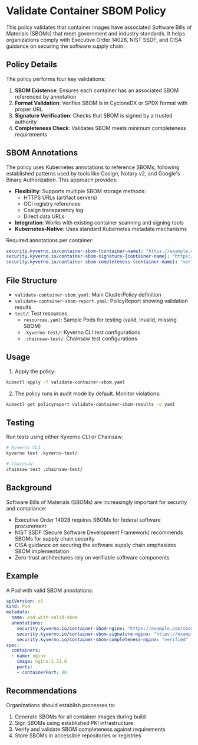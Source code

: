 # Validate Container SBOM Policy

This policy validates that container images have associated Software Bills of Materials (SBOMs) that meet government and industry standards. It helps organizations comply with Executive Order 14028, NIST SSDF, and CISA guidance on securing the software supply chain.

## Policy Details

The policy performs four key validations:

1. **SBOM Existence**: Ensures each container has an associated SBOM referenced by annotation
2. **Format Validation**: Verifies SBOM is in CycloneDX or SPDX format with proper URL
3. **Signature Verification**: Checks that SBOM is signed by a trusted authority
4. **Completeness Check**: Validates SBOM meets minimum completeness requirements

## SBOM Annotations

The policy uses Kubernetes annotations to reference SBOMs, following established patterns used by tools like Cosign, Notary v2, and Google's Binary Authorization. This approach provides:

- **Flexibility**: Supports multiple SBOM storage methods:
  - HTTPS URLs (artifact servers)
  - OCI registry references
  - Cosign transparency log
  - Direct data URLs
- **Integration**: Works with existing container scanning and signing tools
- **Kubernetes-Native**: Uses standard Kubernetes metadata mechanisms

Required annotations per container:
```yaml
security.kyverno.io/container-sbom-{container-name}: "https://example.com/sboms/cyclonedx.json"
security.kyverno.io/container-sbom-signature-{container-name}: "https://example.com/sboms/cyclonedx.json.sig"
security.kyverno.io/container-sbom-completeness-{container-name}: "verified"
```

## File Structure

- `validate-container-sbom.yaml`: Main ClusterPolicy definition
- `validate-container-sbom-report.yaml`: PolicyReport showing validation results
- `test/`: Test resources
  - `resources.yaml`: Sample Pods for testing (valid, invalid, missing SBOM)
  - `.kyverno-test/`: Kyverno CLI test configurations
  - `.chainsaw-test/`: Chainsaw test configurations

## Usage

1. Apply the policy:
```bash
kubectl apply -f validate-container-sbom.yaml
```

2. The policy runs in audit mode by default. Monitor violations:
```bash
kubectl get policyreport validate-container-sbom-results -o yaml
```

## Testing

Run tests using either Kyverno CLI or Chainsaw:

```bash
# Kyverno CLI
kyverno test .kyverno-test/

# Chainsaw
chainsaw test .chainsaw-test/
```

## Background

Software Bills of Materials (SBOMs) are increasingly important for security and compliance:

- Executive Order 14028 requires SBOMs for federal software procurement
- NIST SSDF (Secure Software Development Framework) recommends SBOMs for supply chain security
- CISA guidance on securing the software supply chain emphasizes SBOM implementation
- Zero-trust architectures rely on verifiable software components

## Example

A Pod with valid SBOM annotations:

```yaml
apiVersion: v1
kind: Pod
metadata:
  name: pod-with-valid-sbom
  annotations:
    security.kyverno.io/container-sbom-nginx: "https://example.com/sboms/cyclonedx-nginx.json"
    security.kyverno.io/container-sbom-signature-nginx: "https://example.com/sboms/cyclonedx-nginx.json.sig"
    security.kyverno.io/container-sbom-completeness-nginx: "verified"
spec:
  containers:
  - name: nginx
    image: nginx:1.21.6
    ports:
    - containerPort: 80
```

## Recommendations

Organizations should establish processes to:

1. Generate SBOMs for all container images during build
2. Sign SBOMs using established PKI infrastructure
3. Verify and validate SBOM completeness against requirements
4. Store SBOMs in accessible repositories or registries 